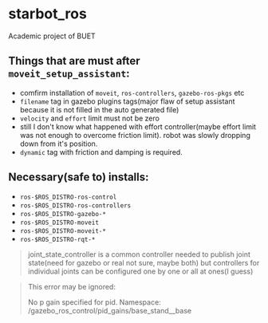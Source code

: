 # starbot_ros
 Academic project of BUET
## Things that are must after `moveit_setup_assistant`:
- comfirm installation of `moveit`, `ros-controllers`, `gazebo-ros-pkgs` etc
- `filename` tag in gazebo plugins tags(major flaw of setup assistant because it is not filled in the auto generated file)
- `velocity` and `effort` limit must not be zero
- still I don't know what happened with effort controller(maybe effort limit was not enough to overcome friction limit). robot was slowly dropping down from it's position.
- `dynamic` tag with friction and damping is required.
## Necessary(safe to) installs:
- `ros-$ROS_DISTRO-ros-control`
- `ros-$ROS_DISTRO-ros-controllers`
- `ros-$ROS_DISTRO-gazebo-*`
- `ros-$ROS_DISTRO-moveit`
- `ros-$ROS_DISTRO-moveit-*`
- `ros-$ROS_DISTRO-rqt-*`
  
> joint_state_controller is a common controller needed to publish joint state(need for gazebo or real not sure, maybe both)
> but controllers for individual joints can be configured one by one or all at ones(I guess) 

> This error may be ignored:
> 
> No p gain specified for pid.  Namespace: /gazebo_ros_control/pid_gains/base_stand__base
